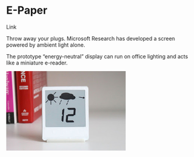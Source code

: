 # E-Paper

Link

Throw away your plugs. Microsoft Research has developed a screen powered by ambient light alone.

The prototype “energy-neutral” display can run on office lighting and acts like a miniature e-reader.

![](vauxhall-standalone.jpg)
